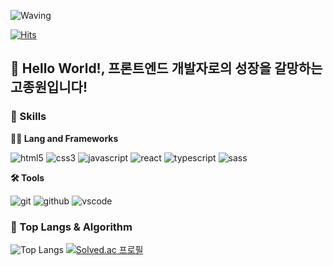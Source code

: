 <!-- Header -->

![Waving](https://capsule-render.vercel.app/api?type=waving&height=200&text=I'm%20Changing%20Without%20Changing&fontAlign=50&fontAlignY=40&color=gradient&fontSize=50)

[![Hits](https://hits.seeyoufarm.com/api/count/incr/badge.svg?url=https%3A%2F%2Fgithub.com%2FEugeeun&count_bg=%23007BFF&title_bg=%23666565&icon=&icon_color=%23E7E7E7&title=hits&edge_flat=false)](https://hits.seeyoufarm.com)

## 👋 Hello World!, 프론트엔드 개발자로의 성장을 갈망하는 고종원입니다!

<!-- Body -->

### 🦾 Skills
**🧑‍💻 Lang and Frameworks**   

![html5](https://img.shields.io/badge/html5-E34F26.svg?&style=for-the-badge&logo=html5&logoColor=white)
![css3](https://img.shields.io/badge/css3-1572B6.svg?&style=for-the-badge&logo=css3&logoColor=white)
![javascript](https://img.shields.io/badge/javascript-F7DF1E.svg?&style=for-the-badge&logo=javascript&logoColor=white)
![react](https://img.shields.io/badge/react-61dafb.svg?&style=for-the-badge&logo=react&logoColor=white)
![typescript](https://img.shields.io/badge/typescript-3178C6.svg?&style=for-the-badge&logo=typescript&logoColor=white)
![sass](https://img.shields.io/badge/sass-CC6699.svg?&style=for-the-badge&logo=sass&logoColor=white)


**🛠️ Tools**

![git](https://img.shields.io/badge/git-F05032.svg?&style=for-the-badge&logo=git&logoColor=white)
![github](https://img.shields.io/badge/github-181717.svg?&style=for-the-badge&logo=github&logoColor=white)
![vscode](https://img.shields.io/badge/vscode-007ACC.svg?&style=for-the-badge&logo=visualstudiocode&logoColor=white)

### 🚌 Top Langs & Algorithm
![Top Langs](https://github-readme-stats.vercel.app/api/top-langs/?username=Eugeeun&layout=compact)
[![Solved.ac
프로필](http://mazassumnida.wtf/api/v2/generate_badge?boj=jack603)](https://solved.ac/profile/jack603)
